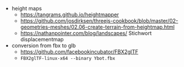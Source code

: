 * height maps
  * https://tangrams.github.io/heightmapper
  * https://github.com/josdirksen/threejs-cookbook/blob/master/02-geometries-meshes/02.06-create-terrain-from-heightmap.html
  * https://nathanpointer.com/blog/landscapes/ Stichwort displacementmap
* conversion from fbx to glb
  * https://github.com/facebookincubator/FBX2glTF
  * `FBX2glTF-linux-x64 --binary Ybot.fbx`
